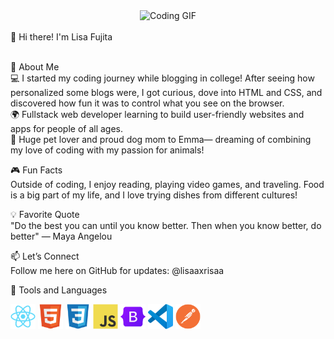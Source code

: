 <div align="center">
<img src="https://media.giphy.com/media/M4NykXxUE0HAcK7UJ6/giphy.gif" width="200" alt="Coding GIF">
</div>
<br>
👋 Hi there! I'm Lisa Fujita<br><br>

🌟 About Me<br>
💻 I started my coding journey while blogging in college! After seeing how personalized some blogs were, I got curious, dove into HTML and CSS, and discovered how fun it was to control what you see on the browser.<br>
🌍 Fullstack web developer learning to build user-friendly websites and apps for people of all ages.<br>
🐾 Huge pet lover and proud dog mom to Emma— dreaming of combining my love of coding with my passion for animals!<br>

🎮 Fun Facts<br>
Outside of coding, I enjoy reading, playing video games, and traveling. Food is a big part of my life, and I love trying dishes from different cultures!<br>

💡 Favorite Quote<br>
"Do the best you can until you know better. Then when you know better, do better" — Maya Angelou<br>

📫 Let’s Connect<br>
Follow me here on GitHub for updates: @lisaaxrisaa<br>

🚀 Tools and Languages<br>
<div>
  <img src="https://github.com/devicons/devicon/blob/master/icons/react/react-original.svg" width="40' height="40" />
<img src="https://github.com/devicons/devicon/blob/master/icons/html5/html5-original.svg" width="40' height="40" />
  <img src="https://github.com/devicons/devicon/blob/master/icons/css3/css3-original.svg" width="40' height="40" />
<img src="https://github.com/devicons/devicon/blob/master/icons/javascript/javascript-original.svg" width="40' height="40" />
<img src="https://github.com/devicons/devicon/blob/master/icons/bootstrap/bootstrap-original.svg" width="40' height="40" />
<img src="https://github.com/devicons/devicon/blob/master/icons/vscode/vscode-original.svg" width="40' height="40" />
<img src="https://github.com/devicons/devicon/blob/master/icons/postman/postman-original.svg" width="40' height="40" />
</div>



